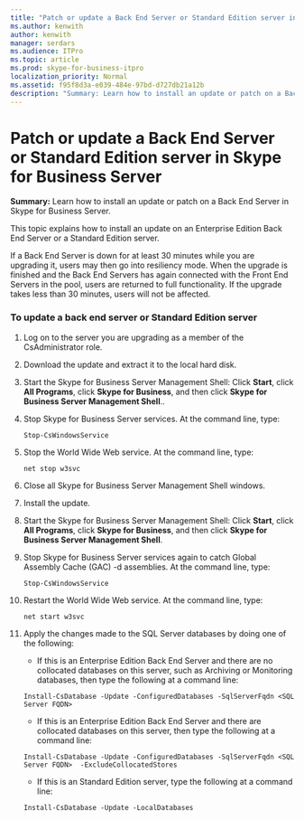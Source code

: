 ```yaml
---
title: "Patch or update a Back End Server or Standard Edition server in Skype for Business Server"
ms.author: kenwith
author: kenwith
manager: serdars
ms.audience: ITPro
ms.topic: article
ms.prod: skype-for-business-itpro
localization_priority: Normal
ms.assetid: f95f8d3a-e039-484e-97bd-d727db21a12b
description: "Summary: Learn how to install an update or patch on a Back End Server in Skype for Business Server."
---
```


# Patch or update a Back End Server or Standard Edition server in Skype for Business Server
 
**Summary:** Learn how to install an update or patch on a Back End Server in Skype for Business Server.
  
This topic explains how to install an update on an Enterprise Edition Back End Server or a Standard Edition server.
  
If a Back End Server is down for at least 30 minutes while you are upgrading it, users may then go into resiliency mode. When the upgrade is finished and the Back End Servers has again connected with the Front End Servers in the pool, users are returned to full functionality. If the upgrade takes less than 30 minutes, users will not be affected.
  
### To update a back end server or Standard Edition server

1. Log on to the server you are upgrading as a member of the CsAdministrator role.
    
2. Download the update and extract it to the local hard disk.
    
3. Start the Skype for Business Server Management Shell: Click **Start**, click **All Programs**, click **Skype for Business**, and then click **Skype for Business Server Management Shell**..
    
4. Stop Skype for Business Server services. At the command line, type:
    
    ```
    Stop-CsWindowsService
    ```

5. Stop the World Wide Web service. At the command line, type:
    
    ```
    net stop w3svc
   ```

6. Close all Skype for Business Server Management Shell windows.
    
7. Install the update.
    
8. Start the Skype for Business Server Management Shell: Click **Start**, click **All Programs**, click **Skype for Business**, and then click **Skype for Business Server Management Shell**.
    
9. Stop Skype for Business Server services again to catch Global Assembly Cache (GAC) -d assemblies. At the command line, type:
    
    ```
    Stop-CsWindowsService
    ```

10. Restart the World Wide Web service. At the command line, type:
    
    ```
    net start w3svc
    ```

11. Apply the changes made to the SQL Server databases by doing one of the following:
    
    - If this is an Enterprise Edition Back End Server and there are no collocated databases on this server, such as Archiving or Monitoring databases, then type the following at a command line:
    
    ```
    Install-CsDatabase -Update -ConfiguredDatabases -SqlServerFqdn <SQL Server FQDN>
    ```

    - If this is an Enterprise Edition Back End Server and there are collocated databases on this server, then type the following at a command line:
    
    ```
    Install-CsDatabase -Update -ConfiguredDatabases -SqlServerFqdn <SQL Server FQDN>  -ExcludeCollocatedStores
    ```

    - If this is an Standard Edition server, type the following at a command line:
    
    ```
    Install-CsDatabase -Update -LocalDatabases

    ```